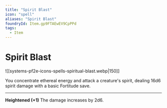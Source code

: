 ```yaml
---
title: "Spirit Blast"
icon: "spell"
aliases: "Spirit Blast"
foundryId: Item.gp9FTAEwEV9CpPPd
tags:
  - Item
---
```


# Spirit Blast
![[systems-pf2e-icons-spells-spiritual-blast.webp|150]]

You concentrate ethereal energy and attack a creature's spirit, dealing 16d6 spirit damage with a basic Fortitude save.

* * *

**Heightened (+1)** The damage increases by 2d6.
